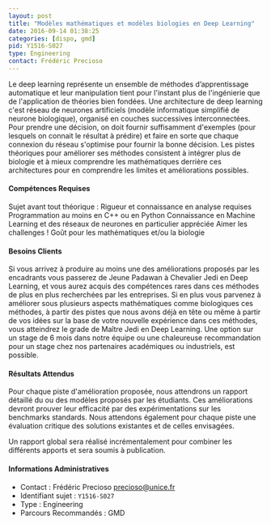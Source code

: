 ```yaml
---
layout: post
title: "Modèles mathématiques et modèles biologies en Deep Learning"
date: 2016-09-14 01:38:25
categories: [dispo, gmd]
pid: Y1516-S027
type: Engineering
contact: Frédéric Precioso
---
```

       
Le deep learning représente un ensemble de méthodes d’apprentissage automatique et leur manipulation tient pour l'instant plus de l'ingénierie que de l'application de théories bien fondées.
Une architecture de deep learning c'est réseau de neurones artificiels (modèle informatique simplifié de neurone biologique), organisé en couches successives interconnectées. Pour prendre une décision, on doit fournir suffisamment d'exemples (pour lesquels on connait le résultat à prédire) et faire en sorte que chaque connexion du réseau s'optimise pour fournir la bonne décision.
Les pistes théoriques pour améliorer ses méthodes consistent à intégrer plus de biologie et à mieux comprendre les mathématiques derrière ces architectures pour en comprendre les limites et améliorations possibles.

#### Compétences Requises
Sujet avant tout théorique : Rigueur et connaissance en analyse requises
Programmation au moins en C++ ou en Python
Connaissance en Machine Learning et des réseaux de neurones en particulier appréciée
Aimer les challenges !
Goût pour les mathématiques et/ou la biologie


#### Besoins Clients
Si vous arrivez à produire au moins une des améliorations proposés par les encadrants vous passerez de Jeune Padawan à Chevalier Jedi en Deep Learning, et vous aurez acquis des compétences rares dans ces méthodes de plus en plus recherchées par les entreprises. Si en plus vous parvenez à améliorer sous plusieurs aspects mathématiques comme biologiques ces méthodes, à partir des pistes que nous avons déjà en tête ou même à partir de vos idées sur la base de votre nouvelle expérience dans ces méthodes, vous atteindrez le grade de Maître Jedi en Deep Learning. Une option sur un stage de 6 mois dans notre équipe ou une chaleureuse recommandation pour un stage chez nos partenaires académiques ou industriels, est possible.

#### Résultats Attendus
Pour chaque piste d'amélioration proposée, nous attendrons un rapport détaillé du ou des modèles proposés par les étudiants. Ces améliorations devront prouver leur efficacité par des expérimentations sur les benchmarks standards. Nous attendons également pour chaque piste une évaluation critique des solutions existantes et de celles envisagées.

Un rapport global sera réalisé incrémentalement pour combiner les différents apports et sera soumis à publication.
     

#### Informations Administratives
  * Contact : Frédéric Precioso <precioso@unice.fr>
  * Identifiant sujet : `Y1516-S027`
  * Type : Engineering
  * Parcours Recommandés : GMD
     